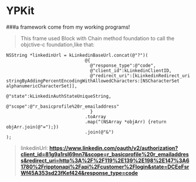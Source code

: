# YPKit
###a framework come from my working programs!
> This frame used Block with Chain method foundation to call the objctive-c foundation,like that:
> 
	NSString *linkedinUrl = kLinkedinBaseUrl.concat(@"?")(
                                  @{
                                    @"response_type":@"code",
                                    @"client_id":kLinkedinClientID,
                                    @"redirect_uri":[kLinkedinRedirect_uri stringByAddingPercentEncodingWithAllowedCharacters:[NSCharacterSet alphanumericCharacterSet]],
                                    @"state":kLinkedinAuthStateUniqueString,
                                    @"scope":@"r_basicprofile%20r_emailaddress"
                                    }
                                  .toArray
                                  .map(^(NSArray *objArr) {return objArr.join(@"=");})
                                  .join(@"&")
    );

> linkedinUrl: <strong>https://www.linkedin.com/oauth/v2/authorization?client_id=81g9a1rsl69nn7&scope=r_basicprofile%20r_emailaddress&redirect_uri=http%3A%2F%2F119%2E139%2E198%2E147%3A61780%2Fripptonapi%2Fapi%2Fcustomer%2Flogin&state=DCEeFsrWf45A353sd23fKef424&response_type=code</strong>